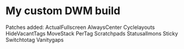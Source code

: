 # My custom DWM build

Patches added: 
ActualFullscreen
AlwaysCenter
Cyclelayouts
HideVacantTags
MoveStack
PerTag
Scratchpads
Statusallmons
Sticky
Switchtotag
Vanitygaps